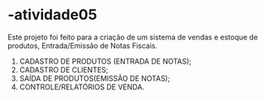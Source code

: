 # -atividade05
Este projeto foi feito para a criação de um sistema de vendas e estoque de produtos,
Entrada/Emissão de Notas Fiscais.
1. CADASTRO DE PRODUTOS (ENTRADA DE NOTAS);
2. CADASTRO DE CLIENTES;
3. SAÍDA DE PRODUTOS(EMISSÃO DE NOTAS);
4. CONTROLE/RELATÓRIOS DE VENDA.
